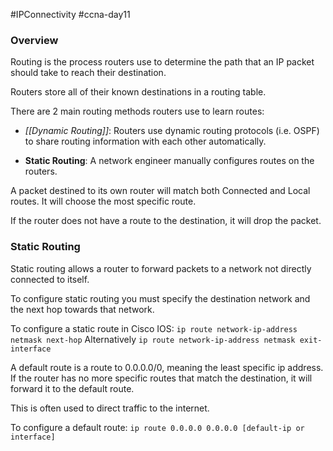 #IPConnectivity #ccna-day11

### Overview
Routing is the process routers use to determine the path that an IP packet should take to reach their destination.

Routers store all of their known destinations in a routing table.

There are 2 main routing methods routers use to learn routes:
- *[[Dynamic Routing]]*: Routers use dynamic routing protocols (i.e. OSPF) to share routing information with each other automatically.

- **Static Routing**: A network engineer manually configures routes on the routers.

A packet destined to its own router will match both Connected and Local routes. It will choose the most specific route.

If the router does not have a route to the destination, it will drop the packet.

### Static Routing
Static routing allows a router to forward packets to a network not directly connected to itself.

To configure static routing you must specify the destination network and the next hop towards that network. 

To configure a static route in Cisco IOS: `ip route network-ip-address netmask next-hop`
Alternatively `ip route network-ip-address netmask exit-interface`

A default route is a route to 0.0.0.0/0, meaning the least specific ip address. If the router has no more specific routes that match the destination, it will forward it to the default route.

This is often used to direct traffic to the internet.

To configure a default route: `ip route 0.0.0.0 0.0.0.0 [default-ip or interface]`

